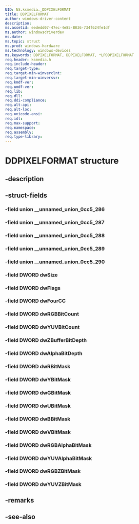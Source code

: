 ```yaml
---
UID: NS.ksmedia._DDPIXELFORMAT
title: DDPIXELFORMAT
author: windows-driver-content
description: 
ms.assetid: eededd07-47ec-4e85-8036-734f624fe1df
ms.author: windowsdriverdev
ms.date: 
ms.topic: struct
ms.prod: windows-hardware
ms.technology: windows-devices
ms.keywords: DDPIXELFORMAT, DDPIXELFORMAT, *LPDDPIXELFORMAT
req.header: ksmedia.h
req.include-header:
req.target-type:
req.target-min-winverclnt:
req.target-min-winversvr:
req.kmdf-ver:
req.umdf-ver:
req.lib:
req.dll:
req.ddi-compliance:
req.alt-api:
req.alt-loc:
req.unicode-ansi:
req.idl:
req.max-support:
req.namespace:
req.assembly:
req.type-library:
---
```


# DDPIXELFORMAT structure

## -description



## -struct-fields

### -field union __unnamed_union_0cc5_286			
 	
### -field union __unnamed_union_0cc5_287			
 	
### -field union __unnamed_union_0cc5_288			
 	
### -field union __unnamed_union_0cc5_289			
 	
### -field union __unnamed_union_0cc5_290			
 	
### -field DWORD dwSize			
 	
### -field DWORD dwFlags			
 	
### -field DWORD dwFourCC			
 	
### -field DWORD dwRGBBitCount			
 	
### -field DWORD dwYUVBitCount			
 	
### -field DWORD dwZBufferBitDepth			
 	
### -field DWORD dwAlphaBitDepth			
 	
### -field DWORD dwRBitMask			
 	
### -field DWORD dwYBitMask			
 	
### -field DWORD dwGBitMask			
 	
### -field DWORD dwUBitMask			
 	
### -field DWORD dwBBitMask			
 	
### -field DWORD dwVBitMask			
 	
### -field DWORD dwRGBAlphaBitMask			
 	
### -field DWORD dwYUVAlphaBitMask			
 	
### -field DWORD dwRGBZBitMask			
 	
### -field DWORD dwYUVZBitMask			
 	
## -remarks

## -see-also